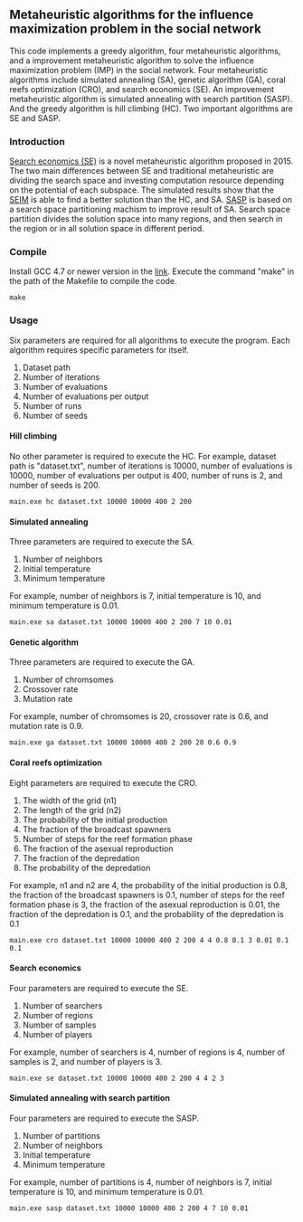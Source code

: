 ## Metaheuristic algorithms for the influence maximization problem in the social network
This code implements a greedy algorithm, four metaheuristic algorithms, and a improvement metaheuristic algorithm to solve the influence maximization problem (IMP) in the social network. Four metaheuristic algorithms include simulated annealing (SA), genetic algorithm (GA), coral reefs optimization (CRO), and search economics (SE). An improvement metaheuristic algorithm is simulated annealing with search partition (SASP). And the greedy algorithm is hill climbing (HC). Two important algorithms are SE and SASP.

### Introduction
[Search economics (SE)](https://doi.org/10.1109/SMC.2015.447) is a novel metaheuristic algorithm proposed in 2015. The two main differences between SE and traditional metaheuristic are dividing the search space and investing computation resource depending on the potential of each subspace. The simulated results show that the [SEIM](https://doi.org/10.1016/j.future.2018.08.033) is able to find a better solution than the HC, and SA. [SASP](https://doi.org/10.1016/j.procs.2017.08.306) is based on a search space partitioning machism to improve result of SA. Search space partition divides the solution space into many regions, and then search in the region or in all solution space in different period.


### Compile
Install GCC 4.7 or newer version in the [link](https://sourceforge.net/projects/mingw-w64/files/). Execute the command "make" in the path of the Makefile to compile the code.

    make

### Usage
Six parameters are required for all algorithms to execute the program. Each algorithm requires specific parameters for itself.
1. Dataset path
2. Number of iterations
3. Number of evaluations
4. Number of evaluations per output
5. Number of runs
6. Number of seeds

#### Hill climbing
No other parameter is required to execute the HC. For example, dataset path is "dataset.txt", number of iterations is 10000, number of evaluations is 10000, number of evaluations per output is 400, number of runs is 2, and number of seeds is 200.

    main.exe hc dataset.txt 10000 10000 400 2 200

#### Simulated annealing
Three parameters are required to execute the SA.
1. Number of neighbors
2. Initial temperature
3. Minimum temperature

For example, number of neighbors is 7, initial temperature is 10, and minimum temperature is 0.01.
 
    main.exe sa dataset.txt 10000 10000 400 2 200 7 10 0.01

#### Genetic algorithm
Three parameters are required to execute the GA.
1. Number of chromsomes
2. Crossover rate
3. Mutation rate

For example, number of chromsomes is 20, crossover rate is 0.6, and mutation rate is 0.9.
 
    main.exe ga dataset.txt 10000 10000 400 2 200 20 0.6 0.9

#### Coral reefs optimization
Eight parameters are required to execute the CRO.
1. The width of the grid (n1)
2. The length of the grid (n2)
3. The probability of the initial production
4. The fraction of the broadcast spawners
5. Number of steps for the reef formation phase
6. The fraction of the asexual reproduction
7. The fraction of the depredation 
8. The probability of the depredation

For example, n1 and n2 are 4, the probability of the initial production is 0.8, the fraction of the broadcast spawners is 0.1, number of steps for the reef formation phase is 3, the fraction of the asexual reproduction is 0.01, the fraction of the depredation is 0.1, and the probability of the depredation is 0.1

    main.exe cro dataset.txt 10000 10000 400 2 200 4 4 0.8 0.1 3 0.01 0.1 0.1

#### Search economics
Four parameters are required to execute the SE.
1. Number of searchers
2. Number of regions
3. Number of samples
4. Number of players

For example, number of searchers is 4, number of regions is 4, number of samples is 2, and number of players is 3.
 
    main.exe se dataset.txt 10000 10000 400 2 200 4 4 2 3

#### Simulated annealing with search partition
Four parameters are required to execute the SASP.
1. Number of partitions
2. Number of neighbors
3. Initial temperature
4. Minimum temperature

For example, number of partitions is 4, number of neighbors is 7, initial temperature is 10, and minimum temperature is 0.01.
 
    main.exe sasp dataset.txt 10000 10000 400 2 200 4 7 10 0.01
